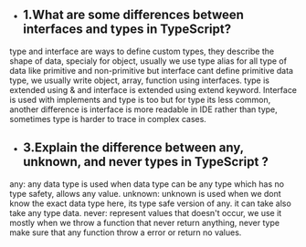 
* ## 1.What are some differences between interfaces and types in TypeScript?

type and interface are ways to define custom types, they describe the shape of data, specialy for object, usually we use type alias for all type of data like primitive and non-primitive but interface cant define primitive data type, we usually write object, array, function using interfaces. type is extended using & and interface is extended using extend keyword. Interface is used with implements and type is too but for type its less common, another difference is interface is more readable in IDE rather than type, sometimes type is harder to trace in complex cases.



* ## 3.Explain the difference between any, unknown, and never types in TypeScript ?

any: any data type is used when data type can be any type which has no type safety, allows any value.
unknown: unknown is used when we dont know the exact data type here, its type safe version of any. it can take also take any type data.
never: represent values that doesn't occur, we use it mostly when we throw a function that never return anything, never type make sure that any function throw a error or return no values.

